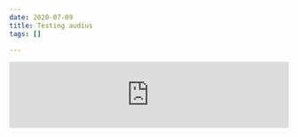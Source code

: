 ```yaml
---
date: 2020-07-09
title: Testing audius
tags: []

---
```

<iframe src=https://audius.co/embed/track?id=77114&ownerId=21526&flavor=compact width="100%" height="120" allow="encrypted-media" style="border: none;"></iframe>